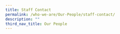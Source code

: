 ```yaml
---
title: Staff Contact
permalink: /who-we-are/Our-People/staff-contact/
description: ""
third_nav_title: Our People
---
```


